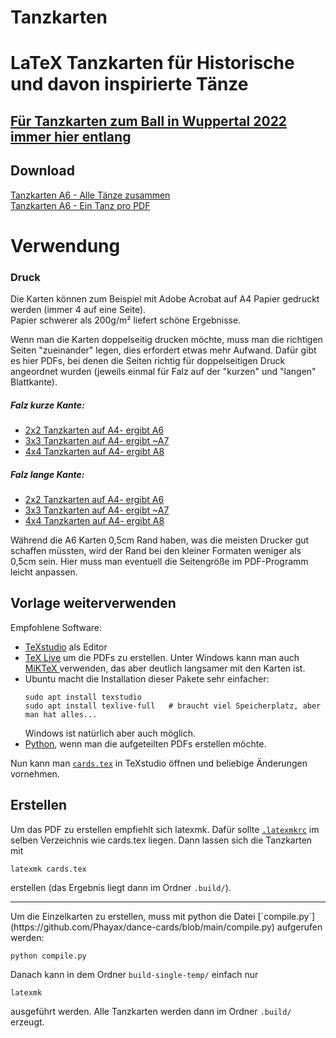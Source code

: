 # Tanzkarten
# LaTeX Tanzkarten für Historische und davon inspirierte Tänze

## [Für Tanzkarten zum Ball in Wuppertal 2022 immer hier entlang](https://github.com/Phayax/dance-cards/blob/ball-2022/BALL.md)

## Download

[Tanzkarten A6 - Alle Tänze zusammen](https://github.com/Phayax/dance-cards/releases/latest/download/Tanzanleitungen.pdf)  
[Tanzkarten A6 - Ein Tanz pro PDF](https://github.com/Phayax/dance-cards/releases/latest/download/Tanzanleitungen-einzeln.zip)

# Verwendung
### Druck
Die Karten können zum Beispiel mit Adobe Acrobat auf A4 Papier gedruckt werden (immer 4 auf eine Seite).   
Papier schwerer als 200g/m² liefert schöne Ergebnisse.  

Wenn man die Karten doppelseitig drucken möchte, muss man die richtigen Seiten "zueinander" legen, dies erfordert etwas mehr Aufwand. Dafür gibt es hier PDFs, bei denen die Seiten richtig für doppelseitigen Druck angeordnet wurden (jeweils einmal für Falz auf der "kurzen" und "langen" Blattkante).

##### Falz kurze Kante:
- [2x2 Tanzkarten auf A4- ergibt A6](https://github.com/Phayax/dance-cards/releases/latest/download/Tanzanleitungen_2x2_A6_kurze_Kante.pdf)
- [3x3 Tanzkarten auf A4- ergibt ~A7](https://github.com/Phayax/dance-cards/releases/latest/download/Tanzanleitungen_3x3_A7_kurze_Kante.pdf)
- [4x4 Tanzkarten auf A4- ergibt A8](https://github.com/Phayax/dance-cards/releases/latest/download/Tanzanleitungen_4x4_A8_kurze_Kante.pdf)

##### Falz lange Kante:
- [2x2 Tanzkarten auf A4- ergibt A6](https://github.com/Phayax/dance-cards/releases/latest/download/Tanzanleitungen_2x2_A6_lange_Kante.pdf)
- [3x3 Tanzkarten auf A4- ergibt ~A7](https://github.com/Phayax/dance-cards/releases/latest/download/Tanzanleitungen_3x3_A7_lange_Kante.pdf)
- [4x4 Tanzkarten auf A4- ergibt A8](https://github.com/Phayax/dance-cards/releases/latest/download/Tanzanleitungen_4x4_A8_lange_Kante.pdf)


Während die A6 Karten 0,5cm Rand haben, was die meisten Drucker gut schaffen müssten, wird der Rand bei den kleiner Formaten weniger als 0,5cm sein. Hier muss man eventuell die Seitengröße im PDF-Programm leicht anpassen.

## Vorlage weiterverwenden
Empfohlene Software:
 - [TeXstudio](https://www.texstudio.org/) als Editor
 - [TeX Live](https://www.tug.org/texlive/) um die PDFs zu erstellen. Unter Windows kann man auch [MiKTeX ](https://miktex.org/) verwenden, das aber deutlich langsamer mit den Karten ist.
 - Ubuntu macht die Installation dieser Pakete sehr einfacher:
   ```
   sudo apt install texstudio
   sudo apt install texlive-full   # braucht viel Speicherplatz, aber man hat alles...
   ```
   Windows ist natürlich aber auch möglich.
 - [Python](https://www.python.org/), wenn man die aufgeteilten PDFs erstellen möchte.

Nun kann man [`cards.tex`](https://github.com/Phayax/dance-cards/blob/main/cards.tex) in TeXstudio öffnen und beliebige Änderungen vornehmen. 
## Erstellen
Um das PDF zu erstellen empfiehlt sich latexmk. Dafür sollte [`.latexmkrc`](https://github.com/Phayax/dance-cards/blob/main/.latexmkrc) im selben Verzeichnis wie cards.tex liegen. Dann lassen sich die Tanzkarten mit 

`latexmk cards.tex` 

erstellen (das Ergebnis liegt dann im Ordner `.build/`).  
<hr>
Um die Einzelkarten zu erstellen, muss mit python die Datei [`compile.py`](https://github.com/Phayax/dance-cards/blob/main/compile.py) aufgerufen werden:

```python compile.py```

Danach kann in dem Ordner `build-single-temp/` einfach nur 

`latexmk` 

ausgeführt werden. Alle Tanzkarten werden dann im Ordner `.build/` erzeugt.

<br/>
<br/>
